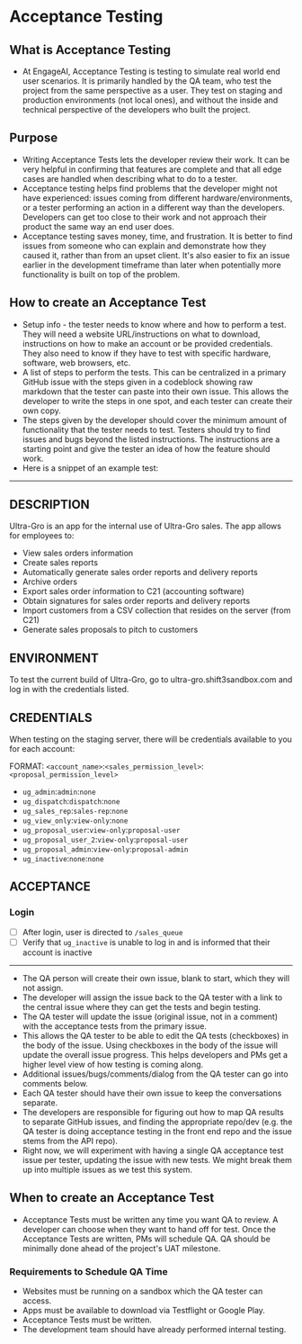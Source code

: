 # Acceptance Testing

## What is Acceptance Testing

- At EngageAI, Acceptance Testing is testing to simulate real world end user scenarios. It is primarily handled by the QA team, who test the project from the same perspective as a user. They test on staging and production environments (not local ones), and without the inside and technical perspective of the developers who built the project.

## Purpose

- Writing Acceptance Tests lets the developer review their work. It can be very helpful in confirming that features are complete and that all edge cases are handled when describing what to do to a tester.
- Acceptance testing helps find problems that the developer might not have experienced: issues coming from different hardware/environments, or a tester performing an action in a different way than the developers. Developers can get too close to their work and not approach their product the same way an end user does.
- Acceptance testing saves money, time, and frustration. It is better to find issues from someone who can explain and demonstrate how they caused it, rather than from an upset client. It's also easier to fix an issue earlier in the development timeframe than later when potentially more functionality is built on top of the problem.

## How to create an Acceptance Test

- Setup info - the tester needs to know where and how to perform a test. They will need a website URL/instructions on what to download, instructions on how to make an account or be provided credentials. They also need to know if they have to test with specific hardware, software, web browsers, etc.
- A list of steps to perform the tests. This can be centralized in a primary GitHub issue with the steps given in a codeblock showing raw markdown that the tester can paste into their own issue. This allows the developer to write the steps in one spot, and each tester can create their own copy.
- The steps given by the developer should cover the minimum amount of functionality that the tester needs to test. Testers should try to find issues and bugs beyond the listed instructions. The instructions are a starting point and give the tester an idea of how the feature should work.
- Here is a snippet of an example test:

___

## DESCRIPTION

Ultra-Gro is an app for the internal use of Ultra-Gro sales. The app allows for employees to:

- View sales orders information
- Create sales reports
- Automatically generate sales order reports and delivery reports
- Archive orders
- Export sales order information to C21 (accounting software)
- Obtain signatures for sales order reports and delivery reports
- Import customers from a CSV collection that resides on the server (from C21)
- Generate sales proposals to pitch to customers

## ENVIRONMENT

To test the current build of Ultra-Gro, go to ultra-gro.shift3sandbox.com and log in with the credentials listed.

## CREDENTIALS

When testing on the staging server, there will be credentials available to you for each account:

FORMAT: `<account_name>`:`<sales_permission_level>`:`<proposal_permission_level>`

- `ug_admin`:`admin`:`none`
- `ug_dispatch`:`dispatch`:`none`
- `ug_sales_rep`:`sales-rep`:`none`
- `ug_view_only`:`view-only`:`none`
- `ug_proposal_user`:`view-only`:`proposal-user`
- `ug_proposal_user_2`:`view-only`:`proposal-user`
- `ug_proposal_admin`:`view-only`:`proposal-admin`
- `ug_inactive`:`none`:`none`


## ACCEPTANCE

### Login

- [ ] After login, user is directed to `/sales_queue`
- [ ] Verify that `ug_inactive` is unable to log in and is informed that their account is inactive

___

- The QA person will create their own issue, blank to start, which they will not assign.
- The developer will assign the issue back to the QA tester with a link to the central issue where they can get the tests and begin testing.
- The QA tester will update the issue (original issue, not in a comment) with the acceptance tests from the primary issue.
- This allows the QA tester to be able to edit the QA tests (checkboxes) in the body of the issue. Using checkboxes in the body of the issue will update the overall issue progress. This helps developers and PMs get a higher level view of how testing is coming along.
- Additional issues/bugs/comments/dialog from the QA tester can go into comments below.
- Each QA tester should have their own issue to keep the conversations separate.
- The developers are responsible for figuring out how to map QA results to separate GitHub issues, and finding the appropriate repo/dev (e.g. the QA tester is doing acceptance testing in the front end repo and the issue stems from the API repo).
- Right now, we will experiment with having a single QA acceptance test issue per tester, updating the issue with new tests. We might break them up into multiple issues as we test this system.

## When to create an Acceptance Test

- Acceptance Tests must be written any time you want QA to review. A developer can choose when they want to hand off for test. Once the Acceptance Tests are written, PMs will schedule QA. QA should be minimally done ahead of the project's UAT milestone.

### Requirements to Schedule QA Time

- Websites must be running on a sandbox which the QA tester can access.
- Apps must be available to download via Testflight or Google Play.
- Acceptance Tests must be written.
- The development team should have already performed internal testing.
